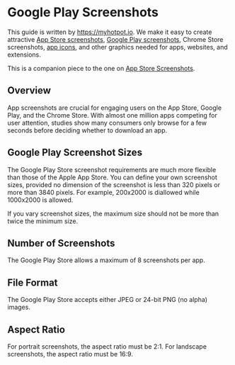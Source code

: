 # Google Play Screenshots
This guide is written by https://myhotpot.io. We make it easy to create attractive [App Store screenshots](https://myhotpot.io/templates/iphone_xs_max?s=github), [Google Play screenshots](https://myhotpot.io/templates/samsung_s9?s=github), Chrome Store screenshots, [app icons](https://myhotpot.io/templates/app_store_icon), and other graphics needed for apps, websites, and extensions.

This is a companion piece to the one on [App Store Screenshots](https://github.com/HotpotDesign/App-Store-Screenshots).

## Overview
App screenshots are crucial for engaging users on the App Store, Google Play, and the Chrome Store. With almost one million apps competing for user attention, studies show many consumers only browse for a few seconds before deciding whether to download an app.

## Google Play Screenshot Sizes
The Google Play Store screenshot requirements are much more flexible than those of the Apple App Store. You can define your own screenshot sizes, provided no dimension of the screenshot is less than 320 pixels or more than 3840 pixels. For example, 200x2000 is diallowed while 1000x2000 is allowed.

If you vary screenshot sizes, the maximum size should not be more than twice the minimum size.

## Number of Screenshots
The Google Play Store allows a maximum of 8 screenshots per app.

## File Format
The Google Play Store accepts either JPEG or 24-bit PNG (no alpha) images.

## Aspect Ratio
For portrait screenshots, the aspect ratio must be 2:1. For landscape screenshots, the aspect ratio must be 16:9.
